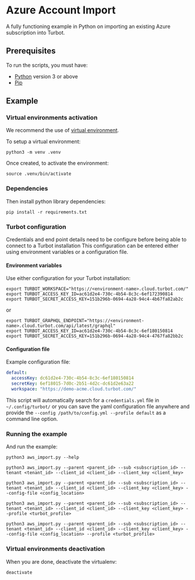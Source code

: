 # Azure Account Import

A fully functioning example in Python on importing an existing Azure subscription into Turbot.

## Prerequisites

To run the scripts, you must have:

- [Python](https://www.python.org/) version 3 or above
- [Pip](https://pip.pypa.io/)

## Example

### Virtual environments activation

We recommend the use of [virtual environment](https://docs.python.org/3/library/venv.html).

To setup a virtual environment:

```shell
python3 -m venv .venv
```

Once created, to activate the environment:

```shell
source .venv/bin/activate
```

### Dependencies

Then install python library dependencies:

```shell
pip install -r requirements.txt
```

### Turbot configuration

Credentials and end point details need to be configure before being able to connect to a Turbot installation
This configuration can be entered either using environment variables or a configuration file.

#### Environment variables

Use either configuration for your Turbot installation:

```shell
export TURBOT_WORKSPACE="https://<environment-name>.cloud.turbot.com/"
export TURBOT_ACCESS_KEY_ID=ac61d2e4-730c-4b54-8c3c-6ef172390814
export TURBOT_SECRET_ACCESS_KEY=151b296b-0694-4a28-94c4-4b67fa82ab2c
```

or

```shell
export TURBOT_GRAPHQL_ENDPOINT="https://<environment-name>.cloud.turbot.com/api/latest/graphql"
export TURBOT_ACCESS_KEY_ID=ac61d2e4-730c-4b54-8c3c-6ef180150814
export TURBOT_SECRET_ACCESS_KEY=151b296b-0694-4a28-94c4-4767fa82bb2c
```

#### Configuration file

Example configuration file:

```yaml
default:
  accessKey: dc61d2e4-730c-4b54-8c3c-6ef180150814
  secretKey: 6ef18015-7d0c-2b51-4d2c-dc61d2e63a22
  workspace: "https://demo-acme.cloud.turbot.com/"
```

This script will automatically search for a `credentials.yml` file in `~/.config/turbot/` or you can save the yaml configuration file anywhere and provide the `--config /path/to/config.yml --profile default` as a command line option.

### Running the example

And run the example:

```shell
python3 aws_import.py --help

python3 aws_import.py --parent <parent_id> --sub <subscription_id> --tenant <tenant_id> --client_id <client_id> --client_key <client_key>

python3 aws_import.py --parent <parent_id> --sub <subscription_id> --tenant <tenant_id> --client_id <client_id> --client_key <client_key> --config-file <config_location>

python3 aws_import.py --parent <parent_id> --sub <subscription_id> --tenant <tenant_id> --client_id <client_id> --client_key <client_key> --profile <turbot_profile>

python3 aws_import.py --parent <parent_id> --sub <subscription_id> --tenant <tenant_id> --client_id <client_id> --client_key <client_key> --config-file <config_location> --profile <turbot_profile>
```

### Virtual environments deactivation

When you are done, deactivate the virtualenv:

```shell
deactivate
```

